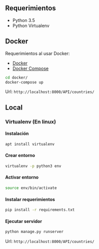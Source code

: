 ## Requerimientos

* Python 3.5
* Python Virtualenv

## Docker

Requerimientos al usar Docker:

* [Docker](https://docs.docker.com/engine/installation/)
* [Docker Compose](https://docs.docker.com/compose/install/)

```bash
cd docker/
docker-compose up
```

Url: `http://localhost:8000/API/countries/`

## Local

### Virtualenv (En linux)

#### Instalación

```bash
apt install virtualenv
```

#### Crear entorno

```bash
virtualenv -p python3 env
```

#### Activar entorno

```bash
source env/bin/activate
```

#### Instalar requerimientos

```bash
pip install -r requirements.txt
```

#### Ejecutar servidor

```bash
python manage.py runserver
```

Url: `http://localhost:8000/API/countries/`